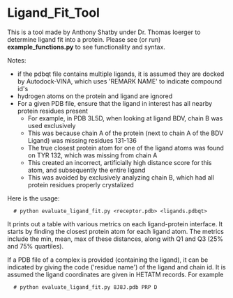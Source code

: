# Ligand_Fit_Tool
 This is a tool made by Anthony Shatby under Dr. Thomas Ioerger to determine ligand fit into a protein.
 Please see (or run) **example_functions.py** to see functionality and syntax.

Notes:
 - if the pdbqt file contains multiple ligands, it is assumed they are docked by Autodock-VINA, which uses 'REMARK  NAME' to indicate compound id's
 - hydrogen atoms on the protein and ligand are ignored
 - For a given PDB file, ensure that the ligand in interest has all nearby protein residues present
   - For example, in PDB 3L5D, when looking at ligand BDV, chain B was used exclusively
   - This was because chain A of the protein (next to chain A of the BDV Ligand) was missing residues 131-136
   - The true closest protein atom for one of the ligand atoms was found on TYR 132, which was missing from chain A
   - This created an incorrect, artificially high distance score for this atom, and subsequently the entire ligand
   - This was avoided by exclusively analyzing chain B, which had all protein residues properly crystalized

Here is the usage:

```
  # python evaluate_ligand_fit.py <receptor.pdb> <ligands.pdbqt>
```

It prints out a table with various metrics on each ligand-protein interface.
It starts by finding the closest protein atom for each ligand atom.
The metrics include the min, mean, max of these distances, along with 
Q1 and Q3 (25% and 75% quartiles).

If a PDB file of a complex is provided (containing the ligand), it can be indicated by giving the 
code ('residue name') of the ligand and chain id.  It is assumed the ligand coordinates
are given in HETATM records.  For example
 
```
  # python evaluate_ligand_fit.py 8J8J.pdb PRP D
```
